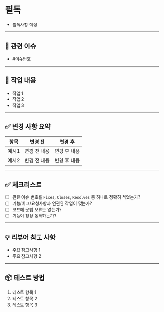 

# 필독
- 필독사항 작성

---

## 📌 관련 이슈

* #이슈번호

---

## 📝 작업 내용

* 작업 1
* 작업 2
* 작업 3

---

## ✅ 변경 사항 요약

| 항목  | 변경 전    | 변경 후    |
| --- | ------- | ------- |
| 예시1 | 변경 전 내용 | 변경 후 내용 |
| 예시2 | 변경 전 내용 | 변경 후 내용 |

---

## ✅ 체크리스트

* [ ] 관련 이슈 번호를 `Fixes`, `Closes`, `Resolves` 중 하나로 정확히 적었는가?
* [ ] 기능/버그/요청사항과 연관된 작업이 맞는가?
* [ ] 코드에 문법 오류는 없는가?
* [ ] 기능이 정상 동작하는가?

---

## 💡 리뷰어 참고 사항

* 주요 참고사항 1
* 주요 참고사항 2

---

## 📦 테스트 방법

1. 테스트 항목 1
2. 테스트 항목 2
3. 테스트 항목 3